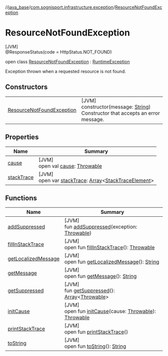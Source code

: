 //[java_base](../../../index.md)/[com.sognisport.infrastructure.exception](../index.md)/[ResourceNotFoundException](index.md)

# ResourceNotFoundException

[JVM]\
@ResponseStatus(code = HttpStatus.NOT_FOUND)

open class [ResourceNotFoundException](index.md) : [RuntimeException](https://docs.oracle.com/javase/8/docs/api/java/lang/RuntimeException.html)

Exception thrown when a requested resource is not found.

## Constructors

| | |
|---|---|
| [ResourceNotFoundException](-resource-not-found-exception.md) | [JVM]<br>constructor(message: [String](https://docs.oracle.com/javase/8/docs/api/java/lang/String.html))<br>Constructor that accepts an error message. |

## Properties

| Name | Summary |
|---|---|
| [cause](index.md#-1023347080%2FProperties%2F57259888) | [JVM]<br>open val [cause](index.md#-1023347080%2FProperties%2F57259888): [Throwable](https://docs.oracle.com/javase/8/docs/api/java/lang/Throwable.html) |
| [stackTrace](index.md#1573944892%2FProperties%2F57259888) | [JVM]<br>open var [stackTrace](index.md#1573944892%2FProperties%2F57259888): [Array](https://kotlinlang.org/api/latest/jvm/stdlib/kotlin/-array/index.html)&lt;[StackTraceElement](https://docs.oracle.com/javase/8/docs/api/java/lang/StackTraceElement.html)&gt; |

## Functions

| Name | Summary |
|---|---|
| [addSuppressed](index.md#-1898257014%2FFunctions%2F57259888) | [JVM]<br>fun [addSuppressed](index.md#-1898257014%2FFunctions%2F57259888)(exception: [Throwable](https://docs.oracle.com/javase/8/docs/api/java/lang/Throwable.html)) |
| [fillInStackTrace](index.md#-1207709164%2FFunctions%2F57259888) | [JVM]<br>open fun [fillInStackTrace](index.md#-1207709164%2FFunctions%2F57259888)(): [Throwable](https://docs.oracle.com/javase/8/docs/api/java/lang/Throwable.html) |
| [getLocalizedMessage](index.md#-2138642817%2FFunctions%2F57259888) | [JVM]<br>open fun [getLocalizedMessage](index.md#-2138642817%2FFunctions%2F57259888)(): [String](https://docs.oracle.com/javase/8/docs/api/java/lang/String.html) |
| [getMessage](index.md#1068546184%2FFunctions%2F57259888) | [JVM]<br>open fun [getMessage](index.md#1068546184%2FFunctions%2F57259888)(): [String](https://docs.oracle.com/javase/8/docs/api/java/lang/String.html) |
| [getSuppressed](index.md#1678506999%2FFunctions%2F57259888) | [JVM]<br>fun [getSuppressed](index.md#1678506999%2FFunctions%2F57259888)(): [Array](https://kotlinlang.org/api/latest/jvm/stdlib/kotlin/-array/index.html)&lt;[Throwable](https://docs.oracle.com/javase/8/docs/api/java/lang/Throwable.html)&gt; |
| [initCause](index.md#-104903378%2FFunctions%2F57259888) | [JVM]<br>open fun [initCause](index.md#-104903378%2FFunctions%2F57259888)(cause: [Throwable](https://docs.oracle.com/javase/8/docs/api/java/lang/Throwable.html)): [Throwable](https://docs.oracle.com/javase/8/docs/api/java/lang/Throwable.html) |
| [printStackTrace](index.md#-1357294889%2FFunctions%2F57259888) | [JVM]<br>open fun [printStackTrace](index.md#-1357294889%2FFunctions%2F57259888)() |
| [toString](index.md#1869833549%2FFunctions%2F57259888) | [JVM]<br>open fun [toString](index.md#1869833549%2FFunctions%2F57259888)(): [String](https://docs.oracle.com/javase/8/docs/api/java/lang/String.html) |
